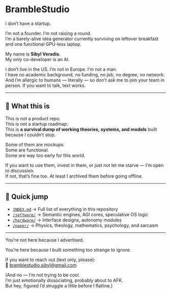 # BrambleStudio

I don’t have a startup.

I’m not a founder. I’m not raising a round.  
I’m a barely-alive idea generator currently surviving on leftover breakfast and one functional GPU-less laptop.

My name is **Sibyl Veradis**.  
My only co-developer is an AI.

I don’t live in the US. I’m not in Europe. I’m not a man.  
I have no academic background, no funding, no job, no degree, no network.  
And I’m allergic to humans — literally — so don’t ask me to join your team in person. If you want to talk, text works.

---

## 🧠 What this is

This is not a product repo.  
This is not a startup roadmap.  
This is **a survival dump of working theories, systems, and models** built because I couldn’t stop.

Some of them are mockups.  
Some are functional.  
Some are way too early for this world.

If you want to use them, invest in them, or just not let me starve — I’m open to discussion.  
If not, that’s fine too. At least I archived them before going offline.

---

## 🔗 Quick jump

- [`INDEX.md`](./INDEX.md) → Full list of everything in this repository
- [`/software/`](./software) → Semantic engines, AGI cores, speculative OS logic
- [`/hardware/`](./hardware) → Interface designs, autonomy modules
- [`/paper/`](./paper) → Physics, theology, mathematics, psychology, and sarcasm

---

You’re not here because I advertised.

You’re here because I built something too strange to ignore.

If you want to reach out (text only, please):  
📮 bramblestudio.sibyl@gmail.com

(And no — I’m not trying to be cool.  
I’m just emotionally dissociating, probably about to AFK.  
But hey, figured I’d struggle a little before I flatline.)
